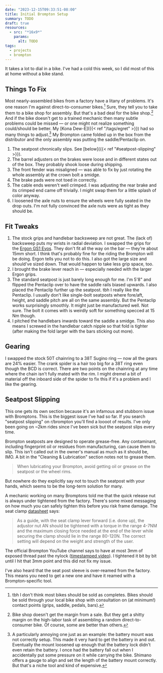 ```yaml
---
date: "2023-12-15T09:33:51-08:00"
title: Initial Brompton Setup
summary: TODO
draft: true
resources:
  - src: "*16x9*"
    params:
      alt: TODO
tags:
  - projects
  - brompton
---
```


It takes a lot to dial in a bike. I've had a cold this week, so I did most of this at home without a bike stand.

## Things To Fix

Most nearly-assembled bikes from a factory have a litany of problems. It's one reason I'm against direct-to-consumer bikes.[^3] Sure, they tell you to take them to a bike shop for assembly. But that's a bad deal for the bike shop.[^1] And if the bike doesn't get to a trained mechanic then many subtle problems could be missed — or one might not realize something could/should be better. My [Kona Dew-E]({{< ref "/tags/egret" >}}) had so many things to adjust.[^2] My Brompton came folded up in the box from the distributor and the only assembly was putting the saddle/Pentaclip on.

[^1]: Bike shop doesn't get the margin from a sale. But they get a shitty margin on the high-labor task of assembling a random direct-to-consumer bike. Of course, some are better than others.
[^2]: A particularly annoying one just as an example: the battery mount was not correctly setup. This made it very hard to get the battery in and out. Eventually the mount loosened up enough that the battery lock didn't even retain the battery. I once had the battery fall out when I accidentally put some pressure on it while carrying the bike. Shimano offers a gauge to align and set the length of the battery mount correctly. But that's a niche tool and kind of expensive.
[^3]: tbh I don't think most bikes should be sold as completes. Bikes should be sold through your local bike shop with consultation on (at minimum!) contact points (grips, saddle, pedals, bars).

1. The seatpost chronically slips. See [below]({{< ref "#seatpost-slipping" >}}).
1. The barrel adjusters on the brakes were loose and in different states out of the box. They probably shook loose during shipping.
1. The front fender was misaligned — was able to fix by just rotating the whole assembly at the crown bolt a smidge.
1. The brake pads were not toed in correctly.
1. The cable ends weren't well crimped. I was adjusting the rear brake and its crimped end came off trivially. I might swap them for a little splash of color anyway.
1. I loosened the axle nuts to ensure the wheels were fully seated in the drop outs. I'm not fully convinced the axle nuts were as tight as they should be.

## Fit Tweaks

1. The stock grips and handlebar backsweep are not great. The (lack of) backsweep puts my wrists in radial deviation. I swapped the grips for the [Ergon GS1 Evos](https://ergonbike.shop/products/gs1-evo). They don't fit all the way on the bar — they're about 15mm short. I think that's probably fine for the riding the Brompton will be doing. Ergon tells you not to do this. I also got the large size and should've sized down. That would happen to take less grip space, too.
1. I brought the brake lever reach in — especially needed with the larger Ergon grips.
1. The standard seatpost is just barely long enough for me. I'm 5'8" and flipped the Pentaclip over to have the saddle rails biased upwards. I also placed the Pentaclip further up the seatpost. tbh I really like the Pentaclip. I usually don't like single-bolt seatposts where fore/aft, height, and saddle pitch are all on the same assembly. But the Pentaclip works surprisingly smoothly. It might just be manufactured well. Not sure. The bolt it comes with is weirdly soft for something specced at 15 Nm though.
1. I pitched the handlebars inwards toward the saddle a smidge. This also means I screwed in the handlebar catch nipple so that fold is tighter (after making the fold larger with the bars sticking out more).

## Gearing

I swapped the stock 50T chainring to a 38T Sugino ring — now all the gears are 24% easier. The crank spider is a hair too big for a 38T ring even though the BCD is correct. There are two points on the chainring at any time where the chain isn't fully mated with the rim. I might dremel a bit of material off the inboard side of the spider to fix this if it's a problem and I like the gearing.

## Seatpost Slipping

This one gets its own section because it's an infamous and stubborn issue with Bromptons. This is the biggest issue I've had so far. If you search "seatpost slipping" on r/brompton you'll find a loooot of results. I've only been going on ~2km rides since I've been sick but the seatpost slips every time.

Brompton seatposts are designed to operate grease-free. Any contaminant, including fingerprint oil or residues from manufacturing, can cause them to slip. This isn't called out in the owner's manual as much as it should be, IMO. A bit in the "Cleaning & Lubrication" section notes not to grease them.

>When lubricating your Brompton, avoid getting oil or grease on the seatpost or the wheel rims.

But nowhere do they explicitly say not to touch the seatpost with your hands, which seems to be the long-term solution for many.

A mechanic working on many Bromptons told me that the quick release nut is always under tightened from the factory. There's some mixed messaging on how much you can safely tighten this before you risk frame damage. The seat clamp [datasheet](https://us.brompton.com/support/bikes/c-line/manuals-and-datasheets) says:

>As a guide, with the seat clamp lever forward (i.e. done up), the adjustor nut AN should be tightened with a torque in the range 4-7NM and the maximum closing force needed at the end of the lever while securing the clamp should lie in the range 80-120N. The correct setting will depend on the weight and strength of the user.

The official Brompton YouTube channel says to have at most 3mm of exposed thread past the nylock ([timestamped video](https://youtu.be/KIA8ylq_-Po?si=PaZtBsdx2wN7yv4k&t=262)). I tightened it bit by bit until I hit that 3mm point and this did not fix my issue.

I've also heard that the seat post sleeve is over-reamed from the factory. This means you need to get a new one and have it reamed with a Brompton-specific tool.